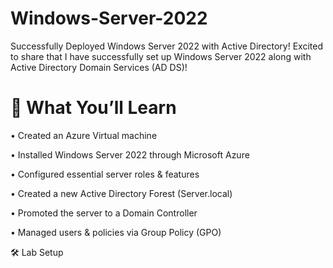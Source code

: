 # Windows-Server-2022
Successfully Deployed Windows Server 2022 with Active Directory! 
Excited to share that I have successfully set up Windows Server 2022 along with Active Directory Domain Services (AD DS)! 

# 🧠 What You’ll Learn
• Created an Azure Virtual machine

• Installed Windows Server 2022 through Microsoft Azure

• Configured essential server roles & features

• Created a new Active Directory Forest (Server.local)

• Promoted the server to a Domain Controller

• Managed users & policies via Group Policy (GPO)

🛠️ Lab Setup
